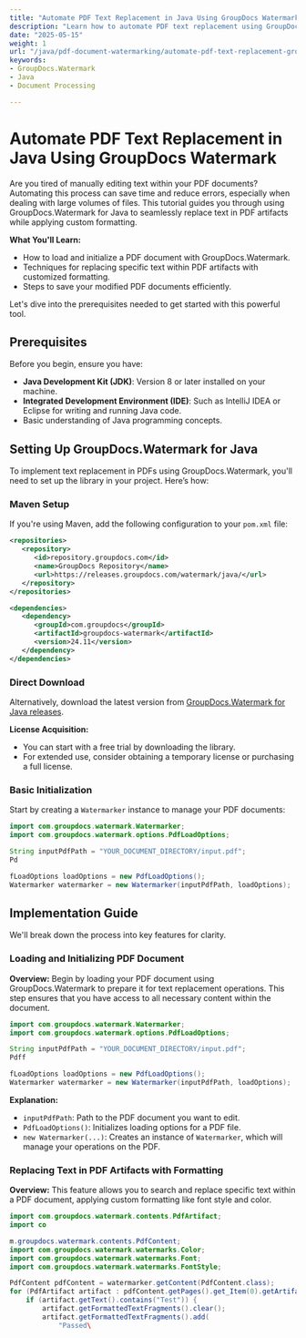 ```yaml
---
title: "Automate PDF Text Replacement in Java Using GroupDocs Watermark"
description: "Learn how to automate PDF text replacement using GroupDocs.Watermark for Java. Streamline document editing with advanced formatting options."
date: "2025-05-15"
weight: 1
url: "/java/pdf-document-watermarking/automate-pdf-text-replacement-groupdocs-java/"
keywords:
- GroupDocs.Watermark
- Java
- Document Processing

---
```



# Automate PDF Text Replacement in Java Using GroupDocs Watermark

Are you tired of manually editing text within your PDF documents? Automating this process can save time and reduce errors, especially when dealing with large volumes of files. This tutorial guides you through using GroupDocs.Watermark for Java to seamlessly replace text in PDF artifacts while applying custom formatting.

**What You'll Learn:**
- How to load and initialize a PDF document with GroupDocs.Watermark.
- Techniques for replacing specific text within PDF artifacts with customized formatting.
- Steps to save your modified PDF documents efficiently.

Let's dive into the prerequisites needed to get started with this powerful tool.

## Prerequisites
Before you begin, ensure you have:
- **Java Development Kit (JDK)**: Version 8 or later installed on your machine.
- **Integrated Development Environment (IDE)**: Such as IntelliJ IDEA or Eclipse for writing and running Java code.
- Basic understanding of Java programming concepts.

## Setting Up GroupDocs.Watermark for Java
To implement text replacement in PDFs using GroupDocs.Watermark, you'll need to set up the library in your project. Here’s how:

### Maven Setup
If you're using Maven, add the following configuration to your `pom.xml` file:

```xml
<repositories>
   <repository>
      <id>repository.groupdocs.com</id>
      <name>GroupDocs Repository</name>
      <url>https://releases.groupdocs.com/watermark/java/</url>
   </repository>
</repositories>

<dependencies>
   <dependency>
      <groupId>com.groupdocs</groupId>
      <artifactId>groupdocs-watermark</artifactId>
      <version>24.11</version>
   </dependency>
</dependencies>
```

### Direct Download
Alternatively, download the latest version from [GroupDocs.Watermark for Java releases](https://releases.groupdocs.com/watermark/java/).

**License Acquisition:**
- You can start with a free trial by downloading the library.
- For extended use, consider obtaining a temporary license or purchasing a full license.

### Basic Initialization
Start by creating a `Watermarker` instance to manage your PDF documents:

```java
import com.groupdocs.watermark.Watermarker;
import com.groupdocs.watermark.options.PdfLoadOptions;

String inputPdfPath = "YOUR_DOCUMENT_DIRECTORY/input.pdf";
Pd

fLoadOptions loadOptions = new PdfLoadOptions();
Watermarker watermarker = new Watermarker(inputPdfPath, loadOptions);
```

## Implementation Guide
We'll break down the process into key features for clarity.

### Loading and Initializing PDF Document
**Overview:**
Begin by loading your PDF document using GroupDocs.Watermark to prepare it for text replacement operations. This step ensures that you have access to all necessary content within the document.

```java
import com.groupdocs.watermark.Watermarker;
import com.groupdocs.watermark.options.PdfLoadOptions;

String inputPdfPath = "YOUR_DOCUMENT_DIRECTORY/input.pdf";
Pdff

fLoadOptions loadOptions = new PdfLoadOptions();
Watermarker watermarker = new Watermarker(inputPdfPath, loadOptions);
```

**Explanation:**
- `inputPdfPath`: Path to the PDF document you want to edit.
- `PdfLoadOptions()`: Initializes loading options for a PDF file.
- `new Watermarker(...)`: Creates an instance of `Watermarker`, which will manage your operations on the PDF.

### Replacing Text in PDF Artifacts with Formatting
**Overview:**
This feature allows you to search and replace specific text within a PDF document, applying custom formatting like font style and color.

```java
import com.groupdocs.watermark.contents.PdfArtifact;
import co

m.groupdocs.watermark.contents.PdfContent;
import com.groupdocs.watermark.watermarks.Color;
import com.groupdocs.watermark.watermarks.Font;
import com.groupdocs.watermark.watermarks.FontStyle;

PdfContent pdfContent = watermarker.getContent(PdfContent.class);
for (PdfArtifact artifact : pdfContent.getPages().get_Item(0).getArtifacts()) {
    if (artifact.getText().contains("Test")) {
        artifact.getFormattedTextFragments().clear();
        artifact.getFormattedTextFragments().add(
            "Passed\
